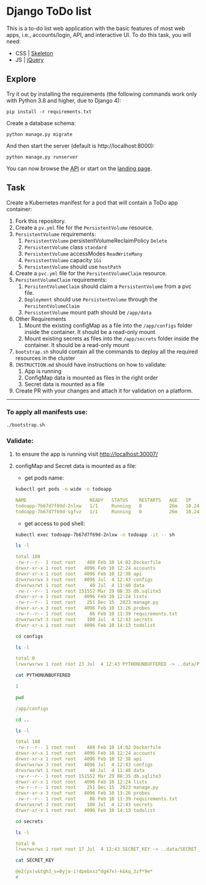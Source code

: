 # Django ToDo list

This is a to-do list web application with the basic features of most web apps, i.e., accounts/login, API, and interactive UI. To do this task, you will need:

- CSS | [Skeleton](http://getskeleton.com/)
- JS  | [jQuery](https://jquery.com/)

## Explore

Try it out by installing the requirements (the following commands work only with Python 3.8 and higher, due to Django 4):

```
pip install -r requirements.txt
```

Create a database schema:

```
python manage.py migrate
```

And then start the server (default is http://localhost:8000):

```
python manage.py runserver
```

You can now browse the [API](http://localhost:8000/api/) or start on the [landing page](http://localhost:8000/).

## Task

Create a Kubernetes manifest for a pod that will contain a ToDo app container:

1. Fork this repository.
2. Create a `pv.yml` file for the `PersistentVolume` resource.
3. `PersistentVolume` requirements:
    1. `PersistentVolume` persistentVolumeReclaimPolicy `Delete`
    2. `PersistentVolume` class `standard`
    3. `PersistentVolume` accessModes `ReadWriteMany`
    4. `PersistentVolume` capacity `1Gi`
    5. `PersistentVolume` should use `hostPath`
1. Create a `pvc.yml` file for the `PersitentVolumeClaim` resource.
1. `PersitentVolumeClaim` requirements:
    1. `PersitentVolumeClaim` should claim a `PersistentVolume` from a pvc file.
    2. `Deployment` should use `PersistentVolume` through the `PersitentVolumeClaim`
    3. `PersistentVolume` mount path should be `/app/data`
1. Other Requirements
    1. Mount the existing configMap as a file into the `/app/configs` folder inside the container. It should be a read-only mount
    2. Mount existing secrets as files into the `/app/secrets` folder inside the container. It should be a read-only mount
1. `bootstrap.sh` should contain all the commands to deploy all the required resources in the cluster
1. `INSTRUCTION.md` should have instructions on how to validate:
    1. App is running
    1. ConfigMap data is mounted as files in the right order
    1. Secret data is mounted as a file
1. Create PR with your changes and attach it for validation on a platform.

---

### To apply all manifests use:
```bash
./bootstrap.sh
```
### Validate:
  1) to ensure the app is running visit [http://localhost:30007/](http://localhost:30007/)
  2) configMap and Secret data is mounted as a file:
      - get pods name:
      ```bash
      kubectl get pods -o wide -n todoapp
      ```
      
      ```yaml
      NAME                       READY   STATUS    RESTARTS   AGE   IP           NODE           NOMINATED NODE   READINESS GATES
      todoapp-7b67d7f69d-2nlxw   1/1     Running   0          26m   10.244.2.2   kind-worker2   <none>           <none>
      todoapp-7b67d7f69d-sgfvz   1/1     Running   0          26m   10.244.1.2   kind-worker    <none>           <none>
      ```
      - get access to pod shell:
      ```bash
      kubectl exec todoapp-7b67d7f69d-2nlxw -n todoapp -it -- sh
      ```
      ```bash
      ls -l
      ```
      ```yaml
      total 188
      -rw-r--r-- 1 root root    488 Feb 10 14:02 Dockerfile
      drwxr-xr-x 1 root root   4096 Feb 10 12:24 accounts
      drwxr-xr-x 1 root root   4096 Feb 10 12:38 api
      drwxrwxrwx 3 root root   4096 Jul  4 12:43 configs
      drwxrwxrwt 1 root root     40 Jul  4 11:40 data
      -rw-r--r-- 1 root root 151552 Mar 29 08:35 db.sqlite3
      drwxr-xr-x 1 root root   4096 Feb 10 12:24 lists
      -rw-r--r-- 1 root root    251 Dec 15  2023 manage.py
      drwxr-xr-x 3 root root   4096 Feb 10 13:26 probes
      -rw-r--r-- 1 root root     86 Feb 10 11:39 requirements.txt
      drwxrwxrwt 3 root root    100 Jul  4 12:43 secrets
      drwxr-xr-x 1 root root   4096 Feb 10 14:13 todolist
      ```
      ```bash
      cd configs
      ```
      ```bash
      ls -l
      ```
      ```yaml
      total 0
      lrwxrwxrwx 1 root root 23 Jul  4 12:43 PYTHONUNBUFFERED -> ..data/PYTHONUNBUFFERED
      ```
      ```bash
      cat PYTHONUNBUFFERED
      ```
      ```yaml
      1
      ```
      ```bash
      pwd
      ```
      ```yaml
      /app/configs
      ```
      ```bash
      cd ..
      ```
      ```bash
      ls -l
      ```
      ```yaml
      total 188
      -rw-r--r-- 1 root root    488 Feb 10 14:02 Dockerfile
      drwxr-xr-x 1 root root   4096 Feb 10 12:24 accounts
      drwxr-xr-x 1 root root   4096 Feb 10 12:38 api
      drwxrwxrwx 3 root root   4096 Jul  4 12:43 configs
      drwxrwxrwt 1 root root     40 Jul  4 11:40 data
      -rw-r--r-- 1 root root 151552 Mar 29 08:35 db.sqlite3
      drwxr-xr-x 1 root root   4096 Feb 10 12:24 lists
      -rw-r--r-- 1 root root    251 Dec 15  2023 manage.py
      drwxr-xr-x 3 root root   4096 Feb 10 13:26 probes
      -rw-r--r-- 1 root root     86 Feb 10 11:39 requirements.txt
      drwxrwxrwt 3 root root    100 Jul  4 12:43 secrets
      drwxr-xr-x 1 root root   4096 Feb 10 14:13 todolist
      ```
      ```bash
      cd secrets
      ```
      ```bash
      ls -l
      ```
      ```yaml
      total 0
      lrwxrwxrwx 1 root root 17 Jul  4 12:43 SECRET_KEY -> ..data/SECRET_KEY
      ```
      ```bash
      cat SECRET_KEY
      ```
      ```yaml
      @e2(yx)v&tgh3_s=0yja-i!dpebxsz^dg47x)-k&kq_3zf*9e*
      #
      ```
